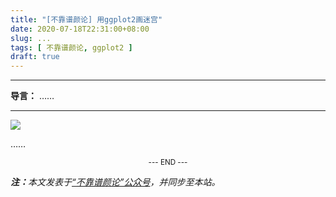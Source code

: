 ```yaml
---
title: "[不靠谱颜论] 用ggplot2画迷宫"
date: 2020-07-18T22:31:00+08:00
slug: ...
tags: [ 不靠谱颜论, ggplot2 ]
draft: true
---
```


---

**导言：** ……

---

<img src="/images/2020-06-29/code.png" style="max-width:300px"/>

……

<center><small>--- END ---</small></center>

<i><b>注：</b>本文发表于[“不靠谱颜论”公众号](https://mp.weixin.qq.com/s/qeQ04mliUh-9rTVSpfAY2g)，并同步至本站。</i>
